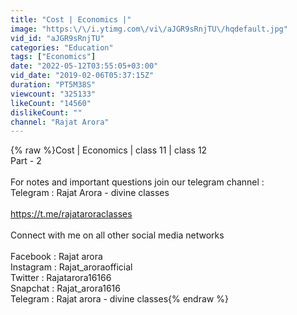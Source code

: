 ```yaml
---
title: "Cost | Economics |"
image: "https:\/\/i.ytimg.com\/vi\/aJGR9sRnjTU\/hqdefault.jpg"
vid_id: "aJGR9sRnjTU"
categories: "Education"
tags: ["Economics"]
date: "2022-05-12T03:55:05+03:00"
vid_date: "2019-02-06T05:37:15Z"
duration: "PT5M38S"
viewcount: "325133"
likeCount: "14560"
dislikeCount: ""
channel: "Rajat Arora"
---
```

{% raw %}Cost | Economics | class 11 | class 12 <br />Part - 2 <br /><br />For notes and important questions join our telegram channel : <br />Telegram : Rajat Arora - divine classes <br /><br /><a rel="nofollow" target="blank" href="https://t.me/rajataroraclasses">https://t.me/rajataroraclasses</a><br /><br />Connect with me on all other social media networks <br /><br />Facebook : Rajat arora <br />Instagram : Rajat_aroraofficial<br />Twitter : Rajatarora16166<br />Snapchat : Rajat_arora1616<br />Telegram : Rajat arora - divine classes{% endraw %}
